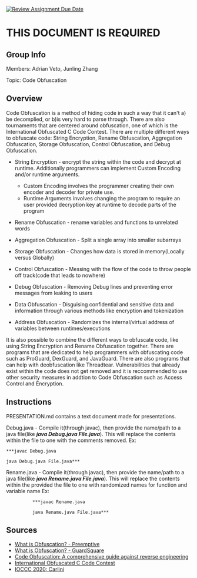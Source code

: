 [![Review Assignment Due Date](https://classroom.github.com/assets/deadline-readme-button-24ddc0f5d75046c5622901739e7c5dd533143b0c8e959d652212380cedb1ea36.svg)](https://classroom.github.com/a/ecp4su41)
# THIS DOCUMENT IS REQUIRED
## Group Info
Members: Adrian Veto, Junling Zhang

Topic: Code Obfuscation

## Overview
Code Obfuscation is a method of hiding code in such a way that it can't a) be decomplied, or b)is very hard to parse through.
There are also tournaments that are centered around obfuscation, one of which is the International Obfuscated C Code Contest.
There are multiple different ways to obfuscate code: String Encryption, Rename Obfuscation, Aggregation Obfuscation, Storage Obfuscation, Control Obfuscation, and Debug Obfuscation.

- String Encryption - encrypt the string within the code and decrypt at runtime. Additionally programmers can implement Custom Encoding and/or runtime arguments.
  - Custom Encoding involves the programmer creating their own encoder and decoder for private use.
   - Runtime Arguments involves changing the program to require an user provided decryption key at runtime to decode parts of the program

- Rename Obfuscation - rename variables and functions to unrelated words

- Aggregation Obfuscation - Split a single array into smaller subarrays

- Storage Obfuscation - Changes how data is stored in memory(Locally versus Globally)

- Control Obfuscation - Messing with the flow of the code to throw people off track(code that leads to nowhere)

- Debug Obfuscation - Removing Debug lines and preventing error messages from leaking to users

- Data Obfuscation - Disguising confidential and sensitive data and information through various methods like encryption and tokenization

- Address Obfuscation - Randomizes the internal/virtual address of variables between runtimes/executions

It is also possible to combine the different ways to obfuscate code, like using String Encryption and Rename Obfuscation together.
There are programs that are dedicated to help programmers with obfuscating code such as ProGuard, DexGuard, and JavaGuard.
There are also programs that can help with deobfuscation like Threadtear.
Vulnerabilities that already exist within the code does not get removed and it is reccommended to use other security measures in addtion to Code Obfuscation such as Access Control and Encryption.

## Instructions

PRESENTATION.md contains a text document made for presentations.

Debug.java - Compile it(through javac), then provide the name/path to a java file(like ***java Debug.java File.java***).
              This will replace the contents within the file to one with the comments removed.
    Ex: 
    
    ***javac Debug.java
    
    java Debug.java File.java***

Rename.java - Compile it(through javac), then provide the name/path to a java file(like ***java Rename.java File.java***).
              This will replace the contents within the provided the file to one with randomized names for function and variable name
              Ex: 
              
              ***javac Rename.java
              
              java Rename.java File.java***

## Sources
- [What is Obfuscation? - Preemptive](https://www.preemptive.com/what-is-obfuscation/#:~:text=Code%20Obfuscation%20is%20the%20process,the%20output%20of%20the%20program.)
- [What is Obfuscation? - GuardSquare](https://www.guardsquare.com/what-is-code-obfuscation)
- [Code Obfuscation: A comprehensive guide against reverse engineering](https://www.appsealing.com/code-obfuscation/)
- [International Obfuscated C Code Contest](https://www.ioccc.org/)
- [IOCCC 2020: Carlini](https://www.ioccc.org/2020/carlini/index.html)
